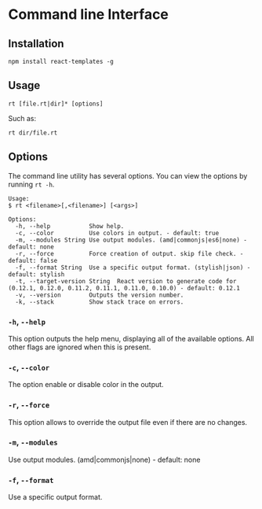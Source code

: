 # Command line Interface

## Installation
```shell
npm install react-templates -g
```

## Usage
```shell
rt [file.rt|dir]* [options]
```

Such as:
```shell
rt dir/file.rt
```

## Options

The command line utility has several options. You can view the options by running `rt -h`.
```
Usage:
$ rt <filename>[,<filename>] [<args>]

Options:
  -h, --help           Show help.
  -c, --color          Use colors in output. - default: true
  -m, --modules String Use output modules. (amd|commonjs|es6|none) - default: none
  -r, --force          Force creation of output. skip file check. - default: false
  -f, --format String  Use a specific output format. (stylish|json) - default: stylish
  -t, --target-version String  React version to generate code for (0.12.1, 0.12.0, 0.11.2, 0.11.1, 0.11.0, 0.10.0) - default: 0.12.1
  -v, --version        Outputs the version number.
  -k, --stack          Show stack trace on errors.
```

### `-h`, `--help`

This option outputs the help menu, displaying all of the available options. All other flags are ignored when this is present.

### `-c`, `--color`

The option enable or disable color in the output.

### `-r`, `--force`

This option allows to override the output file even if there are no changes.

### `-m`, `--modules`

Use output modules. (amd|commonjs|none) - default: none

### `-f`, `--format`

Use a specific output format.
